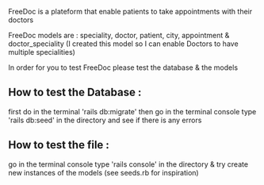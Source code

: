 FreeDoc is a plateform that enable patients to take appointments with their doctors 

FreeDoc models are : speciality, doctor, patient, city, appointment & doctor_speciality (I created this model so I can enable Doctors to have multiple specialities)

In order for you to test FreeDoc please test the database & the models 

## How to test the Database :
first do in the terminal 'rails db:migrate' then go in the terminal console type 'rails db:seed' in the directory and see if there is any errors

## How to test the file : 
go in the terminal console type 'rails console' in the directory & try create new instances of the models (see seeds.rb for inspiration)

